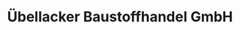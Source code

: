 ---
title: "Übellacker Baustoffhandel GmbH"
url: /purgstall-an-der-erlauf/uebellacker-baustoffhandel-gmbh/
shop: Baumarkt
---
